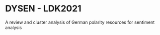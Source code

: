 # DYSEN - LDK2021

A review and cluster analysis of German polarity resources for sentiment analysis
